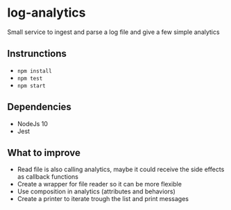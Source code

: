 # log-analytics
Small service to ingest and parse a log file and give a few simple analytics

## Instrunctions
 - `npm install`
 - `npm test`
 - `npm start`

## Dependencies
 - NodeJs 10
 - Jest

 ## What to improve
 - Read file is also calling analytics, maybe it could receive the side effects as callback functions
 - Create a wrapper for file reader so it can be more flexible
 - Use composition in analytics (attributes and behaviors)
 - Create a printer to iterate trough the list and print messages